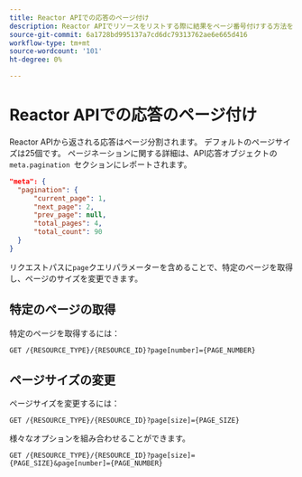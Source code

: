 ```yaml
---
title: Reactor APIでの応答のページ付け
description: Reactor APIでリソースをリストする際に結果をページ番号付けする方法を説明します。
source-git-commit: 6a1728bd995137a7cd6dc79313762ae6e665d416
workflow-type: tm+mt
source-wordcount: '101'
ht-degree: 0%

---
```


# Reactor APIでの応答のページ付け

Reactor APIから返される応答はページ分割されます。 デフォルトのページサイズは25個です。 ページネーションに関する詳細は、API応答オブジェクトの`meta.pagination `セクションにレポートされます。

```json
"meta": {
  "pagination": {
      "current_page": 1,
      "next_page": 2,
      "prev_page": null,
      "total_pages": 4,
      "total_count": 90
  }
}
```

リクエストパスに`page`クエリパラメーターを含めることで、特定のページを取得し、ページのサイズを変更できます。

## 特定のページの取得

特定のページを取得するには：

```http
GET /{RESOURCE_TYPE}/{RESOURCE_ID}?page[number]={PAGE_NUMBER}
```

## ページサイズの変更

ページサイズを変更するには：

```http
GET /{RESOURCE_TYPE}/{RESOURCE_ID}?page[size]={PAGE_SIZE}
```

様々なオプションを組み合わせることができます。

```http
GET /{RESOURCE_TYPE}/{RESOURCE_ID}?page[size]={PAGE_SIZE}&page[number]={PAGE_NUMBER}
```
